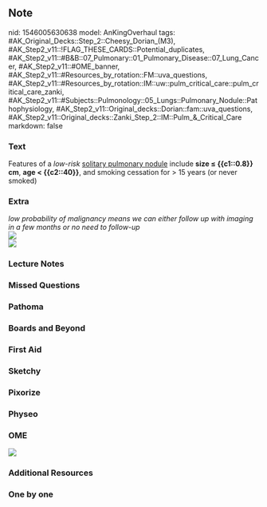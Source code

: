## Note
nid: 1546005630638
model: AnKingOverhaul
tags: #AK_Original_Decks::Step_2::Cheesy_Dorian_(M3), #AK_Step2_v11::!FLAG_THESE_CARDS::Potential_duplicates, #AK_Step2_v11::#B&B::07_Pulmonary::01_Pulmonary_Disease::07_Lung_Cancer, #AK_Step2_v11::#OME_banner, #AK_Step2_v11::#Resources_by_rotation::FM::uva_questions, #AK_Step2_v11::#Resources_by_rotation::IM::uw::pulm_critical_care::pulm_critical_care_zanki, #AK_Step2_v11::#Subjects::Pulmonology::05_Lungs::Pulmonary_Nodule::Pathophysiology, #AK_Step2_v11::Original_decks::Dorian::fam::uva_questions, #AK_Step2_v11::Original_decks::Zanki_Step_2::IM::Pulm_&_Critical_Care
markdown: false

### Text
Features of a <i>low-risk</i> <u>solitary pulmonary nodule</u>
include <b>size ≤ {{c1::0.8}} cm</b>, <b>age < {{c2::40}}</b>,
and smoking cessation for > 15 years (or never smoked)

### Extra
<div>
  <i>low probability of malignancy means we can either follow up
  with imaging in a few months or no need to follow-up</i>
</div><img src="risk%20for%20malignancy.png">
<div><img src="spn%20(1).png"></div>

### Lecture Notes


### Missed Questions


### Pathoma


### Boards and Beyond


### First Aid


### Sketchy


### Pixorize


### Physeo


### OME
<div class="ome-widget">
  <a href="https://onlinemeded.org?ref=anki"><img src=
  "_OME_AnkiFlashcards_General_4.png"></a>
</div>

### Additional Resources


### One by one

